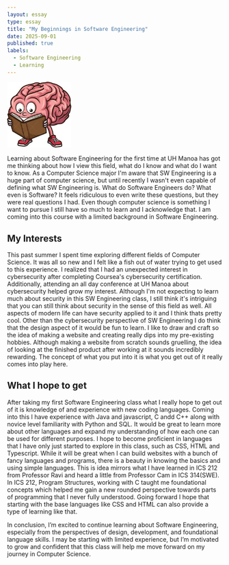 ```yaml
---
layout: essay
type: essay
title: "My Beginnings in Software Engineering"
date: 2025-09-01
published: true
labels:
  - Software Engineering
  - Learning
---
```


<img width="150px" class="rounded float-start pe-4" src="../img/brain.jpeg">

Learning about Software Engineering for the first time at UH Manoa has got me thinking about how I view this field, what do I know and what do I want to know. As a Computer Science major I'm aware that SW Engineering is a huge part of computer science, but until recently I wasn't even capable of defining what SW Engineering is. What do Software Engineers do? What even is Software? It feels ridiculous to even write these questions, but they were real questions I had. Even though computer science is something I want to pursue I still have so much to learn and I acknowledge that. I am coming into this course with a limited background in Software Engineering. 

## My Interests

This past summer I spent time exploring different fields of Computer Science. It was all so new and I felt like a fish out of water trying to get used to this experience. I realized that I had an unexpected interest in cybersecurity after completing Coursea's cybersecurity certification. Additionally, attending an all day conference at UH Manoa about cybersecurity helped grow my interest. Although I'm not expecting to learn much about security in this SW Engineering class, I still think it's intriguing that you can still think about security in the sense of this field as well. All aspects of modern life can have security applied to it and I think thats pretty cool. Other than the cybersecurity perspective of SW Engineering I do think that the design aspect of it would be fun to learn. I like to draw and craft so the idea of making a website and creating really dips into my pre-existing hobbies. Although making a website from scratch sounds gruelling, the idea of looking at the finished product after working at it sounds incredibly rewarding. The concept of what you put into it is what you get out of it really comes into play here. 

## What I hope to get 

After taking my first Software Engineering class what I really hope to get out of it is knowledge of and experience with new coding languages. Coming into this I have experience with Java and javascript, C andd C++ along with novice level familiarity with Python and SQL. It would be great to learn more about other languages and expand my understanding of how each one can be used for different purposes. I hope to become proficient in languages that I have only just started to explore in this class, such as CSS, HTML and Typescript. While it will be great when I can build websites with a bunch of fancy languages and programs, there is a beauty in knowing the basics and using simple languages. This is idea mirrors what I have learned in ICS 212 from Professor Ravi and heard a little from Professor Cam in ICS 314(SWE). In ICS 212, Program Structures, working with C taught me foundational concepts which helped me gain a new rounded perspective towards parts of programming that I never fully understood. Going forward I hope that starting with the base languages like CSS and HTML can also provide a type of learning like that. 

In conclusion, I’m excited to continue learning about Software Engineering, especially from the perspectives of design, development, and foundational language skills. I may be starting with limited experience, but I’m motivated to grow and confident that this class will help me move forward on my journey in Computer Science.
